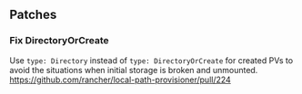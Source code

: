 ## Patches

### Fix DirectoryOrCreate

Use `type: Directory` instead of `type: DirectoryOrCreate` for created PVs
to avoid the situations when initial storage is broken and unmounted.
https://github.com/rancher/local-path-provisioner/pull/224
